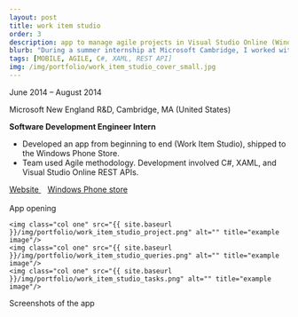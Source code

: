 ```yaml
---
layout: post
title: work item studio
order: 3
description: app to manage agile projects in Visual Studio Online (Windows Phone)
blurb: "During a summer internship at Microsoft Cambridge, I worked with 3 other interns to build <a href='https://www.microsoft.com/en-us/garage/#app-work-item-studio' target='_blank'>Work Item Studio</a>, a Windows Phone app to manage projects in the Visual Studio Online platform."
tags: [MOBILE, AGILE, C#, XAML, REST API]
img: /img/portfolio/work_item_studio_cover_small.jpg
---
```



<div class="caption right">
June 2014 – August 2014
</div>

Microsoft New England R&D, Cambridge, MA (United States)

**Software Development Engineer Intern**

* Developed an app from beginning to end (Work Item Studio), shipped to the Windows Phone Store.
* Team used Agile methodology. Development involved C#, XAML, and Visual Studio Online REST APIs.

<div class="row center">
    <a href="https://www.microsoft.com/en-us/garage/#app-work-item-studio" target="_blank">
      <i class="fa fa-television"></i> Website
    </a>
    &nbsp;&nbsp;
    <a href="http://www.windowsphone.com/en-us/store/app/work-item-studio/be300b77-0859-41ee-8b76-9b935b4369bf" target="_blank">
      <i class="fa fa-mobile"></i> Windows Phone store
    </a>
</div>

<br />

<div class="img_row">
	<img class="col one center" src="{{ site.baseurl }}/img/portfolio/work_item_studio.png" alt="" title="example image"/>
</div>
<div class="col three caption">
	App opening
</div>
<div class="img_row">

	<img class="col one" src="{{ site.baseurl }}/img/portfolio/work_item_studio_project.png" alt="" title="example image"/>
	<img class="col one" src="{{ site.baseurl }}/img/portfolio/work_item_studio_queries.png" alt="" title="example image"/>
	<img class="col one" src="{{ site.baseurl }}/img/portfolio/work_item_studio_tasks.png" alt="" title="example image"/>
</div>
<div class="col three caption">
	Screenshots of the app
</div>
